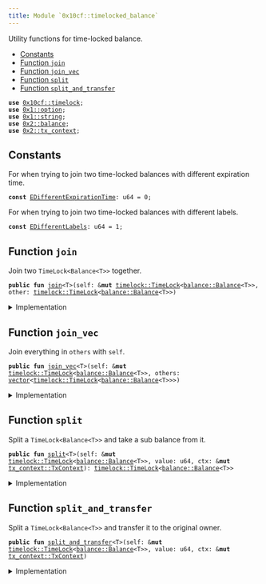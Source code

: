 ```yaml
---
title: Module `0x10cf::timelocked_balance`
---
```


Utility functions for time-locked balance.


-  [Constants](#@Constants_0)
-  [Function `join`](#0x10cf_timelocked_balance_join)
-  [Function `join_vec`](#0x10cf_timelocked_balance_join_vec)
-  [Function `split`](#0x10cf_timelocked_balance_split)
-  [Function `split_and_transfer`](#0x10cf_timelocked_balance_split_and_transfer)


<pre><code><b>use</b> <a href="timelock.md#0x10cf_timelock">0x10cf::timelock</a>;
<b>use</b> <a href="../move-stdlib/option.md#0x1_option">0x1::option</a>;
<b>use</b> <a href="../move-stdlib/string.md#0x1_string">0x1::string</a>;
<b>use</b> <a href="../iota-framework/balance.md#0x2_balance">0x2::balance</a>;
<b>use</b> <a href="../iota-framework/tx_context.md#0x2_tx_context">0x2::tx_context</a>;
</code></pre>



<a name="@Constants_0"></a>

## Constants


<a name="0x10cf_timelocked_balance_EDifferentExpirationTime"></a>

For when trying to join two time-locked balances with different expiration time.


<pre><code><b>const</b> <a href="timelocked_balance.md#0x10cf_timelocked_balance_EDifferentExpirationTime">EDifferentExpirationTime</a>: u64 = 0;
</code></pre>



<a name="0x10cf_timelocked_balance_EDifferentLabels"></a>

For when trying to join two time-locked balances with different labels.


<pre><code><b>const</b> <a href="timelocked_balance.md#0x10cf_timelocked_balance_EDifferentLabels">EDifferentLabels</a>: u64 = 1;
</code></pre>



<a name="0x10cf_timelocked_balance_join"></a>

## Function `join`

Join two <code>TimeLock&lt;Balance&lt;T&gt;&gt;</code> together.


<pre><code><b>public</b> <b>fun</b> <a href="timelocked_balance.md#0x10cf_timelocked_balance_join">join</a>&lt;T&gt;(self: &<b>mut</b> <a href="timelock.md#0x10cf_timelock_TimeLock">timelock::TimeLock</a>&lt;<a href="../iota-framework/balance.md#0x2_balance_Balance">balance::Balance</a>&lt;T&gt;&gt;, other: <a href="timelock.md#0x10cf_timelock_TimeLock">timelock::TimeLock</a>&lt;<a href="../iota-framework/balance.md#0x2_balance_Balance">balance::Balance</a>&lt;T&gt;&gt;)
</code></pre>



<details>
<summary>Implementation</summary>


<pre><code><b>public</b> <b>fun</b> <a href="timelocked_balance.md#0x10cf_timelocked_balance_join">join</a>&lt;T&gt;(self: &<b>mut</b> TimeLock&lt;Balance&lt;T&gt;&gt;, other: TimeLock&lt;Balance&lt;T&gt;&gt;) {
    // Check the preconditions.
    <b>assert</b>!(self.expiration_timestamp_ms() == other.expiration_timestamp_ms(), <a href="timelocked_balance.md#0x10cf_timelocked_balance_EDifferentExpirationTime">EDifferentExpirationTime</a>);
    <b>assert</b>!(self.label() == other.label(), <a href="timelocked_balance.md#0x10cf_timelocked_balance_EDifferentLabels">EDifferentLabels</a>);

    // Unpack the time-locked <a href="../iota-framework/balance.md#0x2_balance">balance</a>.
    <b>let</b> (value, _, _) = <a href="timelock.md#0x10cf_timelock_unpack">timelock::unpack</a>(other);

    // Join the balances.
    self.locked_mut().<a href="timelocked_balance.md#0x10cf_timelocked_balance_join">join</a>(value);
}
</code></pre>



</details>

<a name="0x10cf_timelocked_balance_join_vec"></a>

## Function `join_vec`

Join everything in <code>others</code> with <code>self</code>.


<pre><code><b>public</b> <b>fun</b> <a href="timelocked_balance.md#0x10cf_timelocked_balance_join_vec">join_vec</a>&lt;T&gt;(self: &<b>mut</b> <a href="timelock.md#0x10cf_timelock_TimeLock">timelock::TimeLock</a>&lt;<a href="../iota-framework/balance.md#0x2_balance_Balance">balance::Balance</a>&lt;T&gt;&gt;, others: <a href="../move-stdlib/vector.md#0x1_vector">vector</a>&lt;<a href="timelock.md#0x10cf_timelock_TimeLock">timelock::TimeLock</a>&lt;<a href="../iota-framework/balance.md#0x2_balance_Balance">balance::Balance</a>&lt;T&gt;&gt;&gt;)
</code></pre>



<details>
<summary>Implementation</summary>


<pre><code><b>public</b> <b>fun</b> <a href="timelocked_balance.md#0x10cf_timelocked_balance_join_vec">join_vec</a>&lt;T&gt;(self: &<b>mut</b> TimeLock&lt;Balance&lt;T&gt;&gt;, <b>mut</b> others: <a href="../move-stdlib/vector.md#0x1_vector">vector</a>&lt;TimeLock&lt;Balance&lt;T&gt;&gt;&gt;) {
    // Create useful variables.
    <b>let</b> (<b>mut</b> i, len) = (0, others.length());

    // Join all the balances.
    <b>while</b> (i &lt; len) {
        <b>let</b> other = others.pop_back();
        <a href="timelocked_balance.md#0x10cf_timelocked_balance_join">Self::join</a>(self, other);
        i = i + 1
    };

    // Destroy the empty <a href="../move-stdlib/vector.md#0x1_vector">vector</a>.
    <a href="../move-stdlib/vector.md#0x1_vector_destroy_empty">vector::destroy_empty</a>(others)
}
</code></pre>



</details>

<a name="0x10cf_timelocked_balance_split"></a>

## Function `split`

Split a <code>TimeLock&lt;Balance&lt;T&gt;&gt;</code> and take a sub balance from it.


<pre><code><b>public</b> <b>fun</b> <a href="timelocked_balance.md#0x10cf_timelocked_balance_split">split</a>&lt;T&gt;(self: &<b>mut</b> <a href="timelock.md#0x10cf_timelock_TimeLock">timelock::TimeLock</a>&lt;<a href="../iota-framework/balance.md#0x2_balance_Balance">balance::Balance</a>&lt;T&gt;&gt;, value: u64, ctx: &<b>mut</b> <a href="../iota-framework/tx_context.md#0x2_tx_context_TxContext">tx_context::TxContext</a>): <a href="timelock.md#0x10cf_timelock_TimeLock">timelock::TimeLock</a>&lt;<a href="../iota-framework/balance.md#0x2_balance_Balance">balance::Balance</a>&lt;T&gt;&gt;
</code></pre>



<details>
<summary>Implementation</summary>


<pre><code><b>public</b> <b>fun</b> <a href="timelocked_balance.md#0x10cf_timelocked_balance_split">split</a>&lt;T&gt;(self: &<b>mut</b> TimeLock&lt;Balance&lt;T&gt;&gt;, value: u64, ctx: &<b>mut</b> TxContext): TimeLock&lt;Balance&lt;T&gt;&gt; {
    // Split the locked <a href="../iota-framework/balance.md#0x2_balance">balance</a>.
    <b>let</b> value = self.locked_mut().<a href="timelocked_balance.md#0x10cf_timelocked_balance_split">split</a>(value);

    // Pack the splitted <a href="../iota-framework/balance.md#0x2_balance">balance</a> into a <a href="timelock.md#0x10cf_timelock">timelock</a>.
    <a href="timelock.md#0x10cf_timelock_pack">timelock::pack</a>(value, self.expiration_timestamp_ms(), self.label(), ctx)
}
</code></pre>



</details>

<a name="0x10cf_timelocked_balance_split_and_transfer"></a>

## Function `split_and_transfer`

Split a <code>TimeLock&lt;Balance&lt;T&gt;&gt;</code> and transfer it to the original owner.


<pre><code><b>public</b> <b>fun</b> <a href="timelocked_balance.md#0x10cf_timelocked_balance_split_and_transfer">split_and_transfer</a>&lt;T&gt;(self: &<b>mut</b> <a href="timelock.md#0x10cf_timelock_TimeLock">timelock::TimeLock</a>&lt;<a href="../iota-framework/balance.md#0x2_balance_Balance">balance::Balance</a>&lt;T&gt;&gt;, value: u64, ctx: &<b>mut</b> <a href="../iota-framework/tx_context.md#0x2_tx_context_TxContext">tx_context::TxContext</a>)
</code></pre>



<details>
<summary>Implementation</summary>


<pre><code><b>public</b> <b>fun</b> <a href="timelocked_balance.md#0x10cf_timelocked_balance_split_and_transfer">split_and_transfer</a>&lt;T&gt;(self: &<b>mut</b> TimeLock&lt;Balance&lt;T&gt;&gt;, value: u64, ctx: &<b>mut</b> TxContext){
    // Split the <a href="timelock.md#0x10cf_timelock">timelock</a>.
    <b>let</b> splitted = <a href="timelocked_balance.md#0x10cf_timelocked_balance_split">split</a>(self, value, ctx);
    // Transfer it <b>to</b> the sender.
    splitted.<a href="../iota-framework/transfer.md#0x2_transfer">transfer</a>(ctx.sender())
}
</code></pre>



</details>

